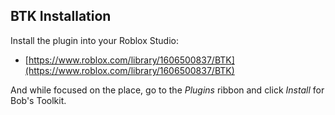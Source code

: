 ## BTK Installation

Install the plugin into your Roblox Studio:

* [https://www.roblox.com/library/1606500837/BTK](https://www.roblox.com/library/1606500837/BTK)

And while focused on the place, go to the *Plugins* ribbon and
click *Install* for Bob's Toolkit.